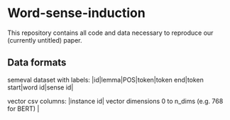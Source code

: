 # Word-sense-induction  

This repository contains all code and data necessary to reproduce our (currently untitled) paper.  

## Data formats  

semeval dataset with labels:
|id|lemma|POS|token|token end|token start|word id|sense id|  

vector csv columns:
|instance id| vector dimensions 0 to n_dims (e.g. 768 for BERT) |  
